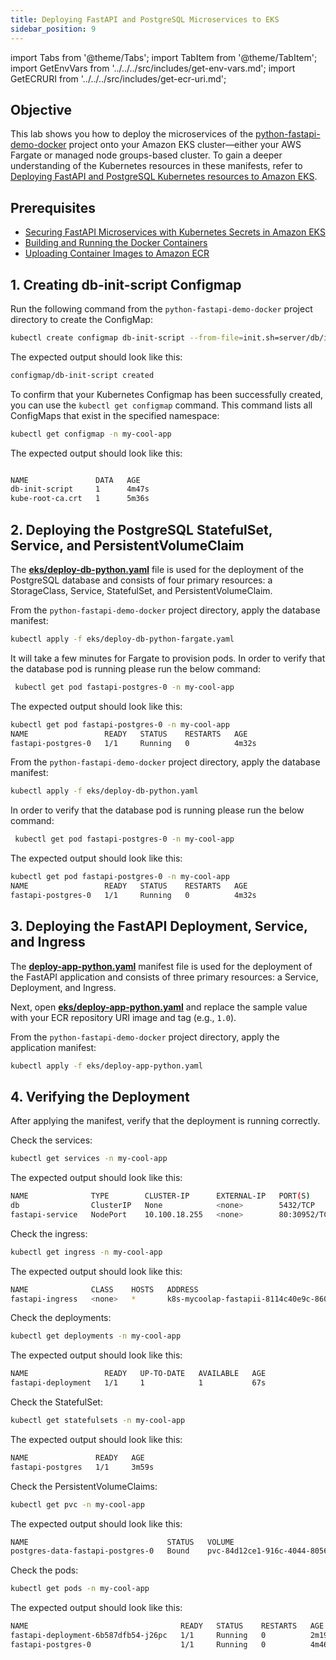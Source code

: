 ```yaml
---
title: Deploying FastAPI and PostgreSQL Microservices to EKS
sidebar_position: 9
---
```

import Tabs from '@theme/Tabs';
import TabItem from '@theme/TabItem';
import GetEnvVars from '../../../src/includes/get-env-vars.md';
import GetECRURI from '../../../src/includes/get-ecr-uri.md';

## Objective

This lab shows you how to deploy the microservices of the [python-fastapi-demo-docker](https://github.com/aws-samples/python-fastapi-demo-docker) project onto your Amazon EKS cluster&mdash;either your AWS Fargate or managed node groups-based cluster. To gain a deeper understanding of the Kubernetes resources in these manifests, refer to [Deploying FastAPI and PostgreSQL Kubernetes resources to Amazon EKS](about-deploy.md).

## Prerequisites

- [Securing FastAPI Microservices with Kubernetes Secrets in Amazon EKS](./deploy-secrets.md)
- [Building and Running the Docker Containers](../containers/build-image.md)
- [Uploading Container Images to Amazon ECR](../containers/upload-ecr.md)

<!--This is a shared file at src/includes/get-env-vars.md that reminds users to source their environment variables.-->
<GetEnvVars />

## 1. Creating db-init-script Configmap

Run the following command from the `python-fastapi-demo-docker` project directory to create the ConfigMap:

```bash
kubectl create configmap db-init-script --from-file=init.sh=server/db/init.sh -n my-cool-app
```

The expected output should look like this:

```bash
configmap/db-init-script created
```

To confirm that your Kubernetes Configmap has been successfully created, you can use the `kubectl get configmap` command. This command lists all ConfigMaps that exist in the specified namespace:

```bash
kubectl get configmap -n my-cool-app
```

The expected output should look like this:

```bash

NAME               DATA   AGE
db-init-script     1      4m47s
kube-root-ca.crt   1      5m36s
```

## 2. Deploying the PostgreSQL StatefulSet, Service, and PersistentVolumeClaim

The **[eks/deploy-db-python.yaml](https://github.com/aws-samples/python-fastapi-demo-docker/blob/main/eks/deploy-db-python.yaml)** file is used for the deployment of the PostgreSQL database and consists of four primary resources: a StorageClass, Service, StatefulSet, and PersistentVolumeClaim.

<Tabs>
  <TabItem value="Fargate" label="Fargate" default>

  From the `python-fastapi-demo-docker` project directory, apply the database manifest:

  ```bash
  kubectl apply -f eks/deploy-db-python-fargate.yaml
  ```

   It will take a few minutes for Fargate to provision pods. In order to verify that the database pod is running please run the below command:

  ```bash
   kubectl get pod fastapi-postgres-0 -n my-cool-app
  ```

  The expected output should look like this:
   
  ```bash
  kubectl get pod fastapi-postgres-0 -n my-cool-app
  NAME                 READY   STATUS    RESTARTS   AGE
  fastapi-postgres-0   1/1     Running   0          4m32s
  ```

  </TabItem>
  <TabItem value="Managed Node Groups" label="Managed Node Groups">

  From the `python-fastapi-demo-docker` project directory, apply the database manifest:

  ```bash
  kubectl apply -f eks/deploy-db-python.yaml
  ```

  In order to verify that the database pod is running please run the below command:

  ```bash
   kubectl get pod fastapi-postgres-0 -n my-cool-app
  ```

  The expected output should look like this:
   
  ```bash
  kubectl get pod fastapi-postgres-0 -n my-cool-app
  NAME                 READY   STATUS    RESTARTS   AGE
  fastapi-postgres-0   1/1     Running   0          4m32s
  ```

  </TabItem>
</Tabs>

## 3. Deploying the FastAPI Deployment, Service, and Ingress

The **[deploy-app-python.yaml](https://github.com/aws-samples/python-fastapi-demo-docker/blob/main/eks/deploy-app-python.yaml)** manifest file is used for the deployment of the FastAPI application and consists of three primary resources: a Service, Deployment, and Ingress.

<!--This is a shared file at src/includes/get-ecr-uri.md that shows users how to get their ECR URI.-->
<GetECRURI />

Next, open **[eks/deploy-app-python.yaml](https://github.com/aws-samples/python-fastapi-demo-docker/blob/main/eks/deploy-app-python.yaml)** and replace the sample value with your ECR repository URI image and tag (e.g., `1.0`).

From the `python-fastapi-demo-docker` project directory, apply the application manifest:

```bash
kubectl apply -f eks/deploy-app-python.yaml
```

## 4. Verifying the Deployment

After applying the manifest, verify that the deployment is running correctly.

Check the services:

```bash
kubectl get services -n my-cool-app
```

The expected output should look like this:

```bash
NAME              TYPE        CLUSTER-IP      EXTERNAL-IP   PORT(S)        AGE
db                ClusterIP   None            <none>        5432/TCP       2m48s
fastapi-service   NodePort    10.100.18.255   <none>        80:30952/TCP   21s
```

Check the ingress:

```bash
kubectl get ingress -n my-cool-app
```

The expected output should look like this:

```bash
NAME              CLASS    HOSTS   ADDRESS                                                                  PORTS   AGE
fastapi-ingress   <none>   *       k8s-mycoolap-fastapii-8114c40e9c-860636650.us-west-2.elb.amazonaws.com   80      3m17s
```

Check the deployments:

```bash
kubectl get deployments -n my-cool-app
```

The expected output should look like this:

```bash
NAME                 READY   UP-TO-DATE   AVAILABLE   AGE
fastapi-deployment   1/1     1            1           67s
```

Check the StatefulSet:

```bash
kubectl get statefulsets -n my-cool-app
```

The expected output should look like this:

```bash
NAME               READY   AGE
fastapi-postgres   1/1     3m59s
```

Check the PersistentVolumeClaims:

```bash
kubectl get pvc -n my-cool-app
```

The expected output should look like this:

```bash
NAME                               STATUS   VOLUME                                     CAPACITY   ACCESS MODES   STORAGECLASS   AGE
postgres-data-fastapi-postgres-0   Bound    pvc-84d12ce1-916c-4044-8056-94eb97e25ccd   1Gi        RWO            ebs-sc         4m12s
```

Check the pods:

```bash
kubectl get pods -n my-cool-app
```

The expected output should look like this:

```bash
NAME                                  READY   STATUS    RESTARTS   AGE
fastapi-deployment-6b587dfb54-j26pc   1/1     Running   0          2m19s
fastapi-postgres-0                    1/1     Running   0          4m46s
```
